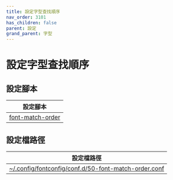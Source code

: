 ```yaml
---
title: 設定字型查找順序
nav_order: 3101
has_children: false
parent: 設定
grand_parent: 字型
---
```



# 設定字型查找順序


## 設定腳本

| 設定腳本 |
| --- |
| [font-match-order](https://github.com/samwhelp/lubuntu-lxqt-with-kwin-adjustment/tree/main/prototype/main/font-config/font-match-order) |


## 設定檔路徑

| 設定檔路徑 |
| --- |
| [~/.config/fontconfig/conf.d/50-font-match-order.conf](https://github.com/samwhelp/lubuntu-lxqt-with-kwin-adjustment/blob/main/prototype/main/font-config/font-match-order/asset/overlay/etc/skel/.config/fontconfig/conf.d/50-font-match-order.conf) |
